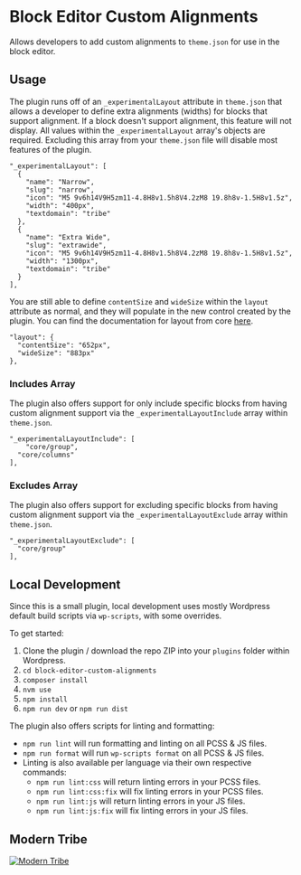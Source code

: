 # Block Editor Custom Alignments

Allows developers to add custom alignments to `theme.json` for use in the block editor. 

## Usage

The plugin runs off of an `_experimentalLayout` attribute in `theme.json` that allows a developer to define extra alignments (widths) for blocks that support alignment. If a block doesn't support alignment, this feature will not display. All values within the `_experimentalLayout` array's objects are required. Excluding this array from your `theme.json` file will disable most features of the plugin.

```
"_experimentalLayout": [
  {
    "name": "Narrow",
    "slug": "narrow",
    "icon": "M5 9v6h14V9H5zm11-4.8H8v1.5h8V4.2zM8 19.8h8v-1.5H8v1.5z",
    "width": "400px",
    "textdomain": "tribe"
  },
  {
    "name": "Extra Wide",
    "slug": "extrawide",
    "icon": "M5 9v6h14V9H5zm11-4.8H8v1.5h8V4.2zM8 19.8h8v-1.5H8v1.5z",
    "width": "1300px",
    "textdomain": "tribe"
  }
],
```

You are still able to define `contentSize` and `wideSize` within the `layout` attribute as normal, and they will populate in the new control created by the plugin. You can find the documentation for layout from core [here](https://developer.wordpress.org/themes/advanced-topics/theme-json/#layout).

```
"layout": {
  "contentSize": "652px",
  "wideSize": "883px"
},
```

### Includes Array

The plugin also offers support for only include specific blocks from having custom alignment support via the `_experimentalLayoutInclude` array within `theme.json`.

```
"_experimentalLayoutInclude": [
	"core/group",
  "core/columns"
],
```

### Excludes Array

The plugin also offers support for excluding specific blocks from having custom alignment support via the `_experimentalLayoutExclude` array within `theme.json`.

```
"_experimentalLayoutExclude": [
  "core/group"
],
```

## Local Development

Since this is a small plugin, local development uses mostly Wordpress default build scripts via `wp-scripts`, with some overrides. 

To get started:
1. Clone the plugin / download the repo ZIP into your `plugins` folder within Wordpress.
1. `cd block-editor-custom-alignments`
1. `composer install`
1. `nvm use`
1. `npm install`
1. `npm run dev` or `npm run dist`

The plugin also offers scripts for linting and formatting:
- `npm run lint` will run formatting and linting on all PCSS & JS files.
- `npm run format` will run `wp-scripts format` on all PCSS & JS files.
- Linting is also available per language via their own respective commands:
    - `npm run lint:css` will return linting errors in your PCSS files.
	- `npm run lint:css:fix` will fix linting errors in your PCSS files.
	- `npm run lint:js` will return linting errors in your JS files.
	- `npm run lint:js:fix` will fix linting errors in your JS files.

## Modern Tribe

[![Modern Tribe](https://moderntribe-common.s3.us-west-2.amazonaws.com/marketing/ModernTribe-Banner.png)](https://tri.be/contact/)
